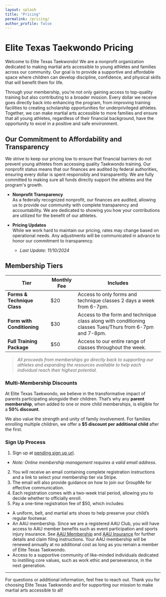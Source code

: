 ```yaml
---
layout: splash
title: "Pricing"
permalink: /pricing/
author_profile: false
---
```


# Elite Texas Taekwondo Pricing

Welcome to Elite Texas Taekwondo! We are a nonprofit organization dedicated to making martial arts accessible to young athletes and families across our community. Our goal is to provide a supportive and affordable space where children can develop discipline, confidence, and physical skills that will benefit them for life. 

Through your membership, you’re not only gaining access to top-quality training but also contributing to a broader mission. Every dollar we receive goes directly back into enhancing the program, from improving training facilities to creating scholarship opportunities for underprivileged athletes. Together, we can make martial arts accessible to more families and ensure that all young athletes, regardless of their financial background, have the opportunity to excel in a positive and safe environment.

## Our Commitment to Affordability and Transparency

We strive to keep our pricing low to ensure that financial barriers do not prevent young athletes from accessing quality Taekwondo training. Our nonprofit status means that our finances are audited by federal authorities, ensuring every dollar is spent responsibly and transparently. We are fully committed to making sure all funds directly support the athletes and the program's growth.

* **Nonprofit Transparency**  
  As a federally recognized nonprofit, our finances are audited, allowing us to provide our community with complete transparency and accountability. We are dedicated to showing you how your contributions are utilized for the benefit of our athletes.

* **Pricing Updates**  
  While we work hard to maintain our pricing, rates may change based on operational needs. Any adjustments will be communicated in advance to honor our commitment to transparency.
  - *Last Update: 11/10/2024*

## Membership Tiers

| Tier                       | Monthly Fee | Includes                                                                                                | 
|----------------------------|-------------|---------------------------------------------------------------------------------------------------------|
| **Forms & Technique Class**| $20         | Access to only forms and technique classes 2 days a week from 6-7pm.                                    |
| **Form with Conditioning** | $30         | Access to the form and technique class along with conditioning classes Tues/Thurs from 6-7pm and 7-8pm. |
| **Full Training Package**  | $50         | Access to our entire range of classes throughout the week.                                              |

> *All proceeds from memberships go directly back to supporting our athletes and expanding the resources available to help each individual reach their highest potential.*

### Multi-Membership Discounts

At Elite Texas Taekwondo, we believe in the transformative impact of parents participating alongside their children. That’s why any **parent membership**, when added to one or more child memberships, is eligible for a **50% discount**.

We also value the strength and unity of family involvement. For families enrolling multiple children, we offer a **$5 discount per additional child** after the first.

### Sign Up Process

1. Sign up at [pending sign up url](https://elitetexastaekwondo.com).
- *Note: Online membership management requires a valid email address.*
2. You will receive an email containing complete registration instructions and a link to select your membership tier via Stripe.
3. The email will also provide guidance on how to join our GroupMe for effective communication.
4. Each registration comes with a two-week trial period, allowing you to decide whether to officially enroll.
5. Pay a one-time registration fee of $50, which includes:
- A uniform, belt, and martial arts shoes to help preserve your child’s regular footwear.
- An AAU membership. Since we are a registered AAU Club, you will have access to AAU member benefits such as event participation and sports injury insurance. See [AAU Membership](https://aausports.org/Membership) and [AAU Insurance](https://aausports.org/Insurance) for further details and claim filing instructions. Your AAU membership will be renewed annually at no additional cost as long as you remain a member of Elite Texas Taekwondo.
- Access to a supportive community of like-minded individuals dedicated to instilling core values, such as work ethic and perseverance, in the next generation.

---

For questions or additional information, feel free to reach out. Thank you for choosing Elite Texas Taekwondo and for supporting our mission to make martial arts accessible to all!